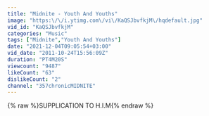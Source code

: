```yaml
---
title: "Midnite - Youth And Youths"
image: "https:\/\/i.ytimg.com\/vi\/KaQSJbvfkjM\/hqdefault.jpg"
vid_id: "KaQSJbvfkjM"
categories: "Music"
tags: ["Midnite","Youth And Youths"]
date: "2021-12-04T09:05:54+03:00"
vid_date: "2011-10-24T15:56:09Z"
duration: "PT4M20S"
viewcount: "9487"
likeCount: "63"
dislikeCount: "2"
channel: "357chronicMIDNITE"
---
```

{% raw %}SUPPLICATION TO H.I.M{% endraw %}
